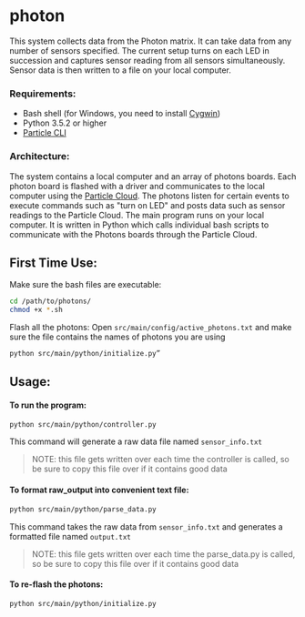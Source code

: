 # photon
This system collects data from the Photon matrix. It can take data from any number of sensors specified. The current setup turns on each LED in succession and captures sensor reading from all sensors simultaneously. Sensor data is then written to a file on your local computer.

### Requirements:
* Bash shell (for Windows, you need to install [Cygwin](https://www.cygwin.com/))
* Python 3.5.2 or higher
* [Particle CLI](https://www.particle.io/products/development-tools/particle-command-line-interface)

### Architecture:
The system contains a local computer and an array of photons boards. Each photon board is flashed with a driver and communicates to the local computer using the [Particle Cloud](https://www.particle.io/products/platform/particle-cloud). The photons listen for certain events to execute commands such as "turn on LED" and posts data such as sensor readings to the Particle Cloud. The main program runs on your local computer. It is written in Python which calls individual bash scripts to communicate with the Photons boards through the Particle Cloud.

## First Time Use:
Make sure the bash files are executable:
```bash
cd /path/to/photons/
chmod +x *.sh
```
Flash all the photons:
Open `src/main/config/active_photons.txt` and make sure the file contains the names of photons you are using
```bash
python src/main/python/initialize.py”
```

## Usage:

#### To run the program: 
```bash
python src/main/python/controller.py
```
This command will generate a raw data file named `sensor_info.txt`
> NOTE: this file gets written over each time the controller is called, so be sure to copy this file over if it contains good data

#### To format raw_output into convenient text file:
```bash
python src/main/python/parse_data.py
```
This command takes the raw data from `sensor_info.txt` and generates a formatted file named `output.txt`
> NOTE: this file gets written over each time the parse_data.py is called, so be sure to copy this file over if it contains good data

#### To re-flash the photons:
```bash
python src/main/python/initialize.py
```

